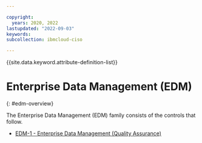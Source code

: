 ```yaml
---

copyright:
  years: 2020, 2022
lastupdated: "2022-09-03"
keywords: 
subcollection: ibmcloud-ciso

---
```




{{site.data.keyword.attribute-definition-list}}



# Enterprise Data Management (EDM)
{: #edm-overview}

The Enterprise Data Management (EDM) family consists of the controls that follow.

- [EDM-1 - Enterprise Data Management (Quality Assurance)](/docs/ibmcloud-ciso?topic=ibmcloud-ciso-edm-1)



